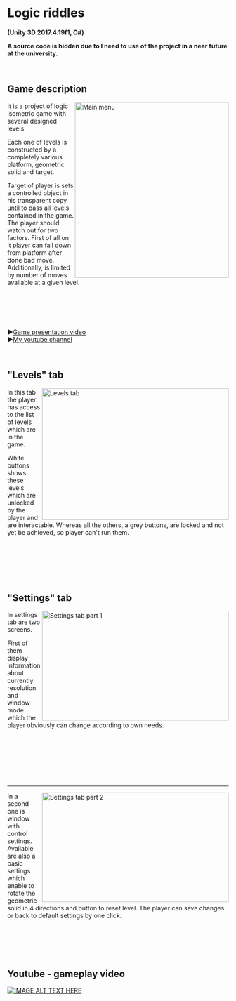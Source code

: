 # Logic riddles
**(Unity 3D 2017.4.19f1, C#)**

**A source code is hidden due to I need to use of the project in a near future at the university.**

</br>

## Game description

<img align="right" width="350" height="400" src=https://user-images.githubusercontent.com/50884054/79893127-e03bb880-8403-11ea-856d-7142f5d57bc5.jpg title="Main menu">

It is a project of logic isometric game with several designed levels.

Each one of levels is constructed by a completely various platform, geometric solid and target.

Target of player is sets a controlled object in his transparent copy until to pass all levels contained in the game. The player should watch out for two factors. First of all on it player can fall down from platform after done bad move. Additionally, is limited by number of moves available at a given level.

</br>
</br>
</br>
</br>

:arrow_forward:[Game presentation video](https://www.youtube.com/watch?v=R4FmLt5jvgI)
</br>
:arrow_forward:[My youtube channel](https://www.youtube.com/channel/UCRCIp_j5MIfofgcc05LEoXg)

</br>

## "Levels" tab

<img align="right" width="425" height="300" src=https://user-images.githubusercontent.com/50884054/79894709-25f98080-8406-11ea-8fd1-dd78df368346.jpg title="Levels tab">

In this tab the player has access to the list of levels which are in the game.

White buttons shows these levels which are unlocked by the player and are interactable. Whereas all the others, a grey buttons, are locked and not yet be achieved, so player can't run them.

</br>
</br>
</br>
</br>
</br>

## "Settings" tab

<img align="right" width="425" height="250" src=https://user-images.githubusercontent.com/50884054/79899038-7378ec00-840c-11ea-9381-a694a7732630.jpg title="Settings tab part 1">

In settings tab are two screens.

First of them display information about currently resolution and window mode which the player obviously can change according to own needs.

</br>
</br>
</br>
</br>
</br>
</br>

---

<img align="right" width="425" height="250" src=https://user-images.githubusercontent.com/50884054/79899059-81c70800-840c-11ea-84b5-a039fe57b624.jpg title="Settings tab part 2">

In a second one is window with control settings. Available are also a basic settings which enable to rotate the geometric solid in 4 directions and button to reset level. The player can save changes or back to default settings by one click.

</br>
</br>
</br>
</br>

## Youtube - gameplay video

[![IMAGE ALT TEXT HERE](https://img.youtube.com/vi/R4FmLt5jvgI/0.jpg)](https://www.youtube.com/watch?v=R4FmLt5jvgI)
